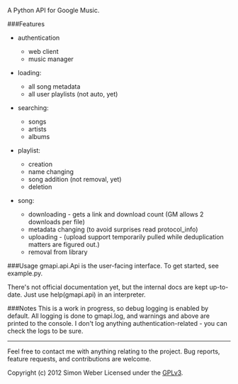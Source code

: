 A Python API for Google Music.


###Features

* authentication
    * web client
    * music manager

* loading:
    * all song metadata
    * all user playlists (not auto, yet)

* searching:
    * songs
    * artists
    * albums

* playlist:
    * creation
    * name changing
    * song addition (not removal, yet)
    * deletion

* song:
    * downloading - gets a link and download count (GM allows 2 downloads per file)
    * metadata changing (to avoid surprises read protocol_info)
    * uploading - (upload support temporarily pulled while deduplication matters are figured out.)
    * removal from library

###Usage
gmapi.api.Api is the user-facing interface.
To get started, see example.py.  

There's not official documentation yet, but the internal docs are kept up-to-date. Just use help(gmapi.api) in an interpreter.

###Notes
This is a work in progress, so debug logging is enabled by default.
All logging is done to gmapi.log, and warnings and above are printed to	the console.
I don't	    log anything authentication-related - you can check the  logs to	be sure.



- - -
  
  
Feel free to contact me	with anything relating to the project. Bug reports, feature requests, and contributions are welcome.



Copyright (c) 2012 Simon Weber
Licensed under the [GPLv3](http://www.gnu.org/licenses/gpl.txt).
